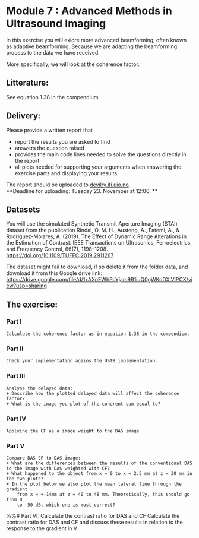 # Module 7 : Advanced Methods in Ultrasound Imaging

In this exercise you will exlore more advanced beamforming, often known
as adaptive beamforming. Because we are adapting the beamforming process
to the data we have received.

More specifically, we will look at the coherence factor.

## Litterature:
See equation 1.38 in the compendium.

## Delivery: 
Please provide a written report that

- report the results you are asked to find
- answers the question raised
- provides the main code lines needed to solve the questions directly in the report
- all plots needed for supporting your arguments when answering the exercise parts and displaying your results.

The report should be uploaded to [devilry.ifi.uio.no](devilry.ifi.uio.no).  
**Deadline for uploading: Tuesday 23. November at 12:00. **

## Datasets
You will use the simulated Synthetic Transmit Aperture Imaging (STAI) dataset
from the publication 
    Rindal, O. M. H., Austeng, A., Fatemi, A., & Rodriguez-Molares, A. (2019).
    The Effect of Dynamic Range Alterations in the Estimation of Contrast. 
    IEEE Transactions on Ultrasonics, Ferroelectrics, and Frequency Control, 
    66(7), 1198–1208. https://doi.org/10.1109/TUFFC.2019.2911267

The dataset might fail to download, if so delete it from the folder data,
and download it from this Google drive link:
https://drive.google.com/file/d/1xAXoEWhPcYjam9R1iuQ0gWKdDXiVlPCX/view?usp=sharing


## The exercise:
### Part I
    Calculate the coherence factor as in equation 1.38 in the compendium.

### Part II
    Check your implementation agains the USTB implementation.

### Part III
    Analyse the delayed data:
    + Describe how the plotted delayed data will affect the coherence factor?
    + What is the image you plot of the coherent sum equal to?

### Part IV
    Applying the CF as a image weight to the DAS image

### Part V
    Compare DAS CF to DAS image:
    + What are the differences between the results of the conventional DAS to the image with DAS weighted with CF?
    + What happened to the object from x = 0 to x = 2.5 mm at z = 30 mm in the two plots?
    + In the plot below we also plot the mean lateral line through the gradient
        from x = +-14mm at z = 40 to 48 mm. Theoretically, this should go from 0
        to -50 dB, which one is most correct?


%%# Part VI: Calculate the contrast ratio for DAS and CF
    Calculate the contrast ratio for DAS and CF and discuss these results in
    relation to the response to the gradient in V.
